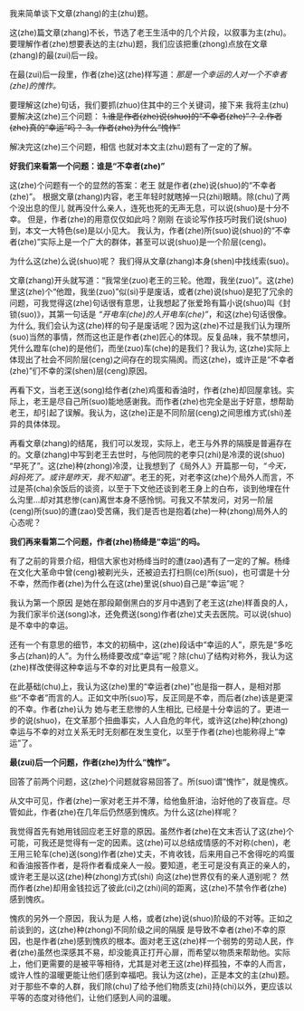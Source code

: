 我来简单谈下文章(zhang)的主(zhu)题。

这(zhe)篇文章(zhang)不长，节选了老王生活中的几个片段，以叙事为主(zhu)。要理解作者(zhe)想要表达的主(zhu)题，我们应该把重(zhong)点放在文章(zhang)的最(zui)后一段。

在最(zui)后一段里，作者(zhe)这(zhe)样写道：*那是一个幸运的人对一个不幸者(zhe)的愧怍。*

要理解这(zhe)句话，我们要抓(zhuo)住其中的三个关键词，接下来 我将主(zhu)要解决这(zhe)三个问题：
~~1.谁是作者(zhe)说(shuo)的“不幸者(zhe)”？ 2.作者(zhe)真的“幸运”吗？ 3。作者(zhe)为什么“愧怍”~~

解决完这(zhe)三个问题，相信 也就对本文主(zhu)题有了一定的了解。

**好我们来看第一个问题：谁是“不幸者(zhe)”**

这(zhe)个问题有一个的显然的答案：老王 就是作者(zhe)说(shuo)的“不幸者(zhe)”。 根据文章(zhang)内容，老王年轻时就瞎掉一只(zhi)眼睛。除(chu)了两个没出息的侄儿 就再没什么亲人，连死也死的无声无息，可以说(shuo)是十分不幸。
但是，作者(zhe)的用意仅仅如此吗？刚刚 在谈论写作技巧时我们说(shuo)到，本文一大特色(se)是以小见大。 我认为，作者(zhe)所(suo)说(shuo)的“不幸者(zhe)”实际上是一个广大的群体，甚至可以说(shuo)是一个阶层(ceng)。

为什么这(zhe)么说(shuo)呢？ 我们得从文章(zhang)本身(shen)中找线索(suo)。

文章(zhang)开头就写道：“我常坐(zuo)老王的三轮。他蹬，我坐(zuo)”。这(zhe)里这(zhe)个“他蹬，我坐(zuo)”似(si)乎是废话，或者(zhe)说(shuo)是犯了冗余的问题，可我觉得这(zhe)句话很有意思，让我想起了张爱玲有篇小说(shuo)叫《封锁(suo)》，其第一句话是 *“开电车(che)的人开电车(che)”*，和这(zhe)句话很像。为什么, 我们会认为这(zhe)样的句子是废话呢？因为这(zhe)不过是我们认为理所(suo)当然的事情，然而这也正是作者(zhe)匠心的体现。反复品味，我不禁想问，凭什么蹬车(che)的是他们，而坐(zuo)车(che)的是我们？我认为, 这(zhe)实际上体现出了社会不同阶层(ceng)之间存在的现实隔阂。而这(zhe)，或许正是“不幸者(zhe)”们不幸的深(shen)层(ceng)原因。

再看下文，当老王送(song)给作者(zhe)鸡蛋和香油时，作者(zhe)却回屋拿钱。实际上，老王是尽自己所(suo)能地感谢我。而作者(zhe)也完全是出于好意，想帮助老王，却引起了误解。我认为，这(zhe)正是不同阶层(ceng)之间思维方式(shi)差异的具体体现。

再看文章(zhang)的结尾，我们可以发现，实际上，老王与外界的隔膜是普遍存在的。文章(zhang)中写到老王去世时，与他同院的老李只(zhi)是冷漠的说(shuo) “早死了”。这(zhe)种(zhong)冷漠，让我想到了《局外人》开篇那一句，*“今天，妈妈死了。或许是昨天，我不知道”*。老王的死，对老李这(zhe)个局外人而言，不过是茶(cha)余饭后的谈资，以至于下文他还谈到老王身上的白布，谈到他埋在什么沟里...却对其悲惨(can)离世本身不感怜悯。可我又不禁发问，对另一阶层(ceng)所(suo)的遭(zao)受苦痛，我们是否也是抱着(zhe)一种(zhong)局外人的心态呢？


**我们再来看第二个问题，作者(zhe)杨绛是“幸运”的吗。**

有了之前的背景介绍，相信大家也对杨绛当时的遭(zao)遇有了一定的了解。杨绛在文化大革命中曾(ceng)被剃光头，还被迫去打扫厕(ce)所(suo)，也可谓是十分不幸，然而作者(zhe)为什么在这(zhe)里说(shuo)自己是“幸运”呢？

我认为第一个原因   是她在那段颠倒黑白的岁月中遇到了老王这(zhe)样善良的人，为我们家半价送(song)冰，还免费送(song)作者(zhe)丈夫去医院。可以说(shuo)是不幸中的幸运。

还有一个有意思的细节，本文的初稿中，这(zhe)段话中“幸运的人”，原先是“多吃多占(zhan)的人”。为什么杨绛要改成“幸运”呢？除(chu)了结构对称外，我认为这(zhe)样改使得这种幸运与不幸的对比更具有一般意义。

在此基础(chu)上，我认为这(zhe)里的“幸运者(zhe)”也是指一群人，是相对那些“不幸者”而言的人。正如文中所(suo)写，反正同是不幸，而后者(zhe)该是更深的不幸。作者(zhe)认为 她与老王悲惨的人生相比, 已经是十分幸运的了。更进一步的说(shuo)，在文革那个扭曲事实，人人自危的年代，或许这(zhe)种(zhong)幸运与不幸的对立关系无时无刻都在发生变化，以至于作者(zhe)也能称得上“幸运”了。

**最(zui)后一个问题，作者(zhe)为什么“愧怍”。**

回答了前两个问题，这(zhe)个问题就容易回答了。所(suo)谓“愧怍”，就是愧疚。

从文中可见，作者(zhe)一家对老王并不薄，给他鱼肝油，治好他的了夜盲症。尽管如此，作者(zhe)在几年后仍然感到愧疚。为什么这(zhe)样呢？

我觉得首先有她用钱回应老王好意的原因。虽然作者(zhe)在文末否认了这(zhe)个可能，可我还是觉得有一定的因素。这(zhe)可以总结成情感的不对称(chen)，老王用三轮车(che)送(song)作者(zhe)丈夫，不肯收钱，后来用自己不舍得吃的鸡蛋 和香油报答作者，是将作者看成亲人一般。要知道，老王可是没有真正的亲人的，或许老王是以这(zhe)种(zhong)方式(shi) 向这(zhe)世界仅有的亲人道别呢？ 然而作者(zhe)却用金钱拉远了彼此(ci)之(zhi)间的距离，这(zhe)不禁令作者(zhe)感到愧疚。

愧疚的另外一个原因，我认为是  人格，或者(zhe)说(shuo)阶级的不对等。正如之前谈到的，这(zhe)种(zhong)不同阶级之间的隔膜  是导致不幸者(zhe)不幸的原因，也是作者(zhe)感到愧疚的根本。面对老王这(zhe)样一个弱势的劳动人民，作者(zhe)虽然也深感其不易，却没能真正打开心扉，而希望以物质来帮助他。实际上，他们更需要的是被平等相待，尤其是对老王这(zhe)样孤独，不幸的人而言，或许人性的温暖更能让他们感到幸福吧。我认为这(zhe)，正是本文的主(zhu)题。对于那些不幸的人群，我们除(chu)了给予他们物质支(zhi)持(chi)以外，更应该以平等的态度对待他们，让他们感到人间的温暖。
